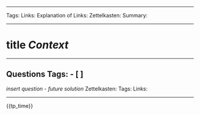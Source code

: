 *** 
Tags: 
Links: 
Explanation of Links: Zettelkasten: 
Summary: 
*** 
# title *Context* 
***

## Questions Tags: - [ ] 
*insert question* - 
*future solution* 
Zettelkasten: 
Tags: 
Links:

***
{{tp_time}}
